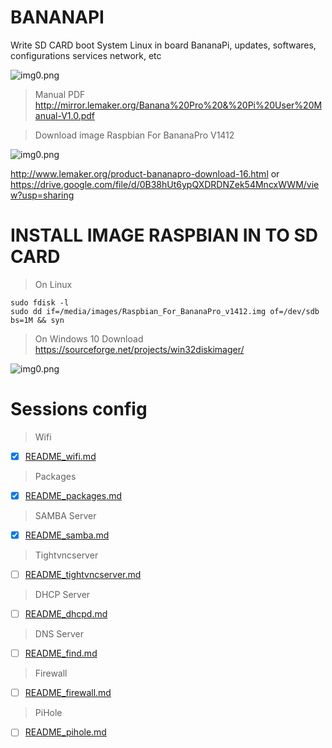 # BANANAPI
Write SD CARD boot System Linux in board BananaPi, updates, softwares, configurations services network, etc

![img0.png](http://www.lemaker.org/Public/uploads/product/2015/1022/56284d9b0d292_thumb.jpg)

> Manual PDF
http://mirror.lemaker.org/Banana%20Pro%20&%20Pi%20User%20Manual-V1.0.pdf

> Download image Raspbian For BananaPro V1412

![img0.png](http://www.lemaker.org/Public/uploads/file/2015/1020/5625a399abfe4.png)

http://www.lemaker.org/product-bananapro-download-16.html or https://drive.google.com/file/d/0B38hUt6ypQXDRDNZek54MncxWWM/view?usp=sharing

# INSTALL IMAGE RASPBIAN IN TO SD CARD

> On Linux
```
sudo fdisk -l
sudo dd if=/media/images/Raspbian_For_BananaPro_v1412.img of=/dev/sdb bs=1M && syn

```
> On Windows 10
Download https://sourceforge.net/projects/win32diskimager/

![img0.png](https://a.fsdn.com/con/app/proj/win32diskimager/screenshots/Win32DiskImager-1.0.png/max/max/1)

# Sessions config

> Wifi
- [x] [README_wifi.md](README_wifi.md)

> Packages
- [x] [README_packages.md](README_packages.md)

> SAMBA Server
- [x] [README_samba.md](README_samba.md)

> Tightvncserver
- [ ] [README_tightvncserver.md](README_tightvncserver.md)

> DHCP Server
- [ ] [README_dhcpd.md](README_dhcpd.md)

> DNS Server
- [ ] [README_find.md](README_find.md)

> Firewall
- [ ] [README_firewall.md](README_firewall.md)

> PiHole
- [ ] [README_pihole.md](README_pihole.md)


